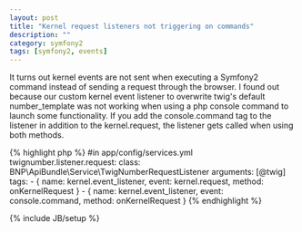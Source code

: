 ```yaml
---
layout: post
title: "Kernel request listeners not triggering on commands"
description: ""
category: symfony2
tags: [symfony2, events]
---
```


It turns out kernel events are not sent when executing a Symfony2 command instead of sending a request through the browser. I found out because our custom kernel event listener to overwrite twig's default number_template was not working when using a php console command to launch some functionality. If you add the console.command tag to the listener in addition to the kernel.request, the listener gets called when using both methods.

{% highlight php %}
    #in app/config/services.yml
    twignumber.listener.request:
        class: BNP\ApiBundle\Service\TwigNumberRequestListener
        arguments: [@twig]
        tags:
            - { name: kernel.event_listener, event: kernel.request, method: onKernelRequest }
            - { name: kernel.event_listener, event: console.command, method: onKernelRequest }
{% endhighlight %}

{% include JB/setup %}
